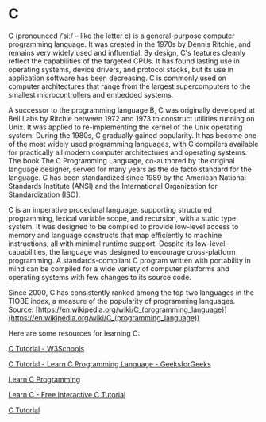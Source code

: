 
C
=




C (pronounced /ˈsiː/ – like the letter c) is a general-purpose computer programming language. It was created in the 1970s by Dennis Ritchie, and remains very widely used and influential. By design, C's features cleanly reflect the capabilities of the targeted CPUs. It has found lasting use in operating systems, device drivers, and protocol stacks, but its use in application software has been decreasing. C is commonly used on computer architectures that range from the largest supercomputers to the smallest microcontrollers and embedded systems.

A successor to the programming language B, C was originally developed at Bell Labs by Ritchie between 1972 and 1973 to construct utilities running on Unix. It was applied to re-implementing the kernel of the Unix operating system. During the 1980s, C gradually gained popularity. It has become one of the most widely used programming languages, with C compilers available for practically all modern computer architectures and operating systems. The book The C Programming Language, co-authored by the original language designer, served for many years as the de facto standard for the language. C has been standardized since 1989 by the American National Standards Institute (ANSI) and the International Organization for Standardization (ISO).

C is an imperative procedural language, supporting structured programming, lexical variable scope, and recursion, with a static type system. It was designed to be compiled to provide low-level access to memory and language constructs that map efficiently to machine instructions, all with minimal runtime support. Despite its low-level capabilities, the language was designed to encourage cross-platform programming. A standards-compliant C program written with portability in mind can be compiled for a wide variety of computer platforms and operating systems with few changes to its source code.

Since 2000, C has consistently ranked among the top two languages in the TIOBE index, a measure of the popularity of programming languages.  
Source: [https://en.wikipedia.org/wiki/C_(programming_language)](https://en.wikipedia.org/wiki/C_(programming_language))

Here are some resources for learning C:

[C Tutorial - W3Schools](https://www.w3schools.com/c/index.php)

[C Tutorial - Learn C Programming Language - GeeksforGeeks](https://www.geeksforgeeks.org/c-programming-language/)

[Learn C Programming](https://www.programiz.com/c-programming)

[Learn C - Free Interactive C Tutorial](https://www.learn-c.org/)

[C Tutorial](https://www.tutorialspoint.com/cprogramming/index.htm)